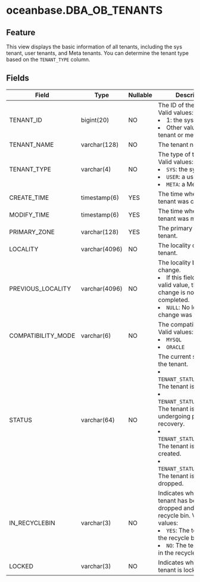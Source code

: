 oceanbase.DBA_OB_TENANTS
=============================================


Feature
-------------------

This view displays the basic information of all tenants, including the sys tenant, user tenants, and Meta tenants. You can determine the tenant type based on the `TENANT_TYPE` column.

Fields
----------------------

| Field | Type | Nullable | Description |
|--------------------|---------------|------------|-------------------------------------------------------------------------------------------------------------------------------------------------------------------------------------------------------------------------------------------------------------------------------------------------------------------------------|
| TENANT_ID | bigint(20) | NO | The ID of the tenant. Valid values: <li> 1: the sys tenant.   <li> Other values: a user tenant or meta tenant. |
| TENANT_NAME | varchar(128) | NO | The tenant name. |
| TENANT_TYPE | varchar(4) | NO | The type of the tenant. Valid values: <li> `SYS`: the sys tenant.   <li> `USER`: a user tenant.   <li> `META`: a Meta tenant. |
| CREATE_TIME | timestamp(6) | YES | The time when the tenant was created. |
| MODIFY_TIME | timestamp(6) | YES | The time when the tenant was modified. |
| PRIMARY_ZONE | varchar(128) | YES | The primary zone of the tenant. |
| LOCALITY | varchar(4096) | NO | The locality of the tenant. |
| PREVIOUS_LOCALITY | varchar(4096) | NO | The locality before the change. <li> If this field has a valid value, the locality change is not completed.   <li> `NULL`: No locality change was performed. |
| COMPATIBILITY_MODE | varchar(6) | NO | The compatibility mode. Valid values: <li> `MYSQL`   <li> `ORACLE` |
| STATUS | varchar(64) | NO | The current status of the tenant. <li> `TENANT_STATUS_NORMAL`: The tenant is normal.   <li> `TENANT_STATUS_RESTORE`: The tenant is undergoing physical recovery.   <li> `TENANT_STATUS_CREATING`: The tenant is being created.   <li> `TENANT_STATUS_DROPPING`: The tenant is being dropped. |
| IN_RECYCLEBIN | varchar(3) | NO | Indicates whether the tenant has been dropped and is in the recycle bin. Valid values: <li> `YES`: The tenant is in the recycle bin.   <li> `NO`: The tenant is not in the recycle bin. |
| LOCKED | varchar(3) | NO | Indicates whether the tenant is locked. |
